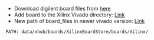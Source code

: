 * Download digilent board files from [here](https://github.com/Digilent/vivado-boards)
* Add board to the Xilinx Vivado directory: [Link](https://www.youtube.com/watch?app=desktop&v=W8rQUkGtP6g)
* New path of board_files in newer vivado version: [Link](https://adaptivesupport.amd.com/s/article/The-board-file-location-with-the-latest-Vivado-tools?language=en_US)
```
PATH: data/xhub/boards/XilinxBoardStore/boards/Xilinx/
```

